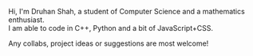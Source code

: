 Hi, I'm Druhan Shah, a student of Computer Science and a mathematics enthusiast.  
I am able to code in C++, Python and a bit of JavaScript+CSS.  

Any collabs, project ideas or suggestions are most welcome!

<!---
DruhanShah/DruhanShah is a ✨ special ✨ repository because its `README.md` (this file) appears on your GitHub profile.
You can click the Preview link to take a look at your changes.
--->
